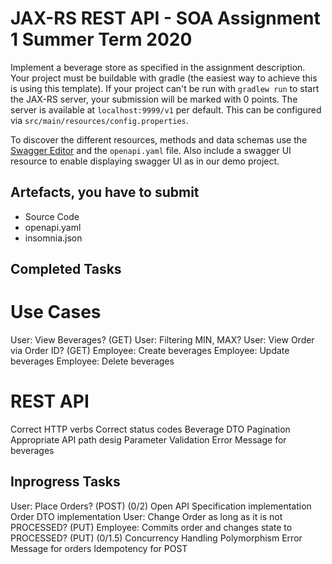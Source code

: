 # JAX-RS REST API - SOA Assignment 1 Summer Term 2020

Implement a beverage store as specified in the assignment description.
Your project must be buildable with gradle (the easiest way to achieve this is using this template).
If your project can't be run with `gradlew run` to start the JAX-RS server, your submission will be marked with 0 points.
The server is available at `localhost:9999/v1` per default. 
This can be configured via `src/main/resources/config.properties`.
 
To discover the different resources, methods and data schemas use the [Swagger Editor](https://editor.swagger.io/#) and the `openapi.yaml` file.
Also include a swagger UI resource to enable displaying swagger UI as in our demo project.

## Artefacts, you have to submit
- Source Code
- openapi.yaml
- insomnia.json

## Completed Tasks

# Use Cases
User: View Beverages? (GET)
User: Filtering MIN, MAX?
User: View Order via Order ID? (GET)
Employee: Create beverages
Employee: Update beverages
Employee: Delete beverages

# REST API

Correct HTTP verbs
Correct status codes
Beverage DTO
Pagination
Appropriate API path desig
Parameter Validation
Error Message for beverages


## Inprogress Tasks
User: Place Orders? (POST) (0/2)
Open API Specification implementation
Order DTO implementation
User: Change Order as long as it is not PROCESSED? (PUT)
Employee: Commits order and changes state to PROCESSED? (PUT) (0/1.5)
Concurrency Handling
Polymorphism
Error Message for orders
Idempotency for POST










